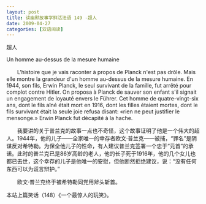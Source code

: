 ```yaml
---
layout: post
title: 读幽默故事学鲜活法语 149 -超人
date: 2009-04-27
categories: [双语阅读]  
---
```


超人

Un homme au-dessus de la mesure humaine

　　L'histoire que je vais raconter à propos de Planck n'est pas drôle. Mais elle montre la grandeur d'un homme au-dessus de la mesure humaine. En 1944, son fils, Erwin Planck, le seul survivant de la famille, fut arrêté pour complot contre Hitler. On proposa à Planck de sauver son enfant s'il signait un engagement de loyauté envers le Führer. Cet homme de quatre-vingt-six ans, dont le fils aîné était mort en 1916, dont les filles étaient mortes, dont le fils survivant était la seule joie refusa disant: «rien ne peut justifier le mensonge.» Erwin Planck fut décapité à la hache.



　　我要讲的关于普兰克的故事一点也不奇怪，这个故事证明了他是一个伟大的超人。1944年，他的儿子——全家唯一的幸存者欧文·普兰克——被捕，“罪名”是阴谋反对希特勒。为保全他儿子的性命，有人建议普兰克签署一个忠于“元首”的承诺。此时的普兰克已是86岁高龄的老人，他的长子死于1916年，他的几个女儿也都已去世，这个幸存的儿子是他唯一的安慰，但他断然拒绝建议，说：“没有任何东西可以为谎言辩护。”

　　欧文·普兰克终于被希特勒同党用斧头斩首。



本站上篇笑话（148）《一个最惊人的玩笑》。
